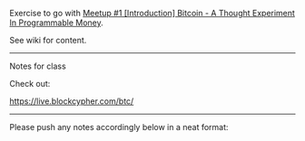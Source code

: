 Exercise to go with [Meetup #1 \[Introduction\] Bitcoin - A Thought Experiment In Programmable Money](https://www.meetup.com/bitfwd-London-Wizards-Blockchain-Workshops/events/jnqxlpyxgbxb/).

See wiki for content.

***

Notes for class

Check out: 

https://live.blockcypher.com/btc/

***

Please push any notes accordingly below in a neat format:
